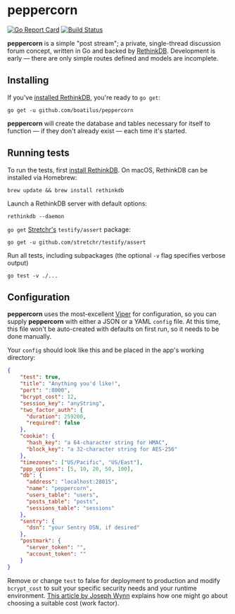 # peppercorn

[![Go Report Card](https://goreportcard.com/badge/github.com/boatilus/peppercorn)](https://goreportcard.com/report/github.com/boatilus/peppercorn) [![Build Status](https://travis-ci.org/boatilus/peppercorn.svg?branch=master)](https://travis-ci.org/boatilus/peppercorn)

**peppercorn** is a simple "post stream"; a private, single-thread discussion forum concept, written in Go and backed by [RethinkDB](https://www.rethinkdb.com/). Development is early — there are only simple routes defined and models are incomplete.

## Installing

If you've [installed RethinkDB](https://rethinkdb.com/docs/install/), you're ready to `go get`:

    go get -u github.com/boatilus/peppercorn
    
**peppercorn** will create the database and tables necessary for itself to function — if they don't already exist — each time it's started.

## Running tests

To run the tests, first [install RethinkDB](https://rethinkdb.com/docs/install/). On macOS, RethinkDB can be installed via Homebrew:

    brew update && brew install rethinkdb
  
Launch a RethinkDB server with default options:

    rethinkdb --daemon
  
`go get` [Stretchr's](https://github.com/stretchr) `testify/assert` package:

    go get -u github.com/stretchr/testify/assert

Run all tests, including subpackages (the optional `-v` flag specifies verbose output)

    go test -v ./...

## Configuration

**peppercorn** uses the most-excellent [Viper](https://github.com/spf13/viper) for configuration, so you can supply **peppercorn** with either a JSON or a YAML `config` file. At this time, this file won't be auto-created with defaults on first run, so it needs to be done manually.

Your `config` should look like this and be placed in the app's working directory:

```JSON
{
    "test": true,
    "title": "Anything you'd like!",
    "port": ":8000",
    "bcrypt_cost": 12,
    "session_key": "anyString",
    "two_factor_auth": {
      "duration": 259200,
      "required": false
    },
    "cookie": {
      "hash_key": "a 64-character string for HMAC",
      "block_key": "a 32-character string for AES-256"
    },
    "timezones": ["US/Pacific", "US/East"],
    "ppp_options": [5, 10, 20, 50, 100],
    "db": {
      "address": "localhost:28015",
      "name": "peppercorn",
      "users_table": "users",
      "posts_table": "posts",
      "sessions_table": "sessions"
    },
    "sentry": {
      "dsn": "your Sentry DSN, if desired"
    },
    "postmark": {
      "server_token": "",
      "account_token": ""
    }
}
```
    
Remove or change `test` to false for deployment to production and modify `bcrypt_cost` to suit your specific security needs and your runtime environment. [This article by Joseph Wynn](https://wildlyinaccurate.com/bcrypt-choosing-a-work-factor/) explains how one might go about choosing a suitable cost (work factor).
